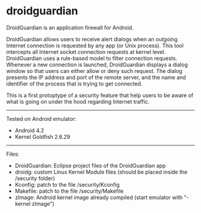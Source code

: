 droidguardian
=============

DroidGuardian is an application firewall for Android.

DroidGuardian allows users to receive alert dialogs when an outgoing Internet connection is requested by any app (or Unix process). This tool intercepts all Internet socket connection requests at kernel level. DroidGuardian uses a rule-based model to filter connection requests. Whenever a new connection is launched, DroidGuardian displays a dialog window so that users can either allow or deny such request. The dialog presents the IP address and port of the remote server, and the name and identifier of the process that is trying to get connected.

This is a first protoptype of a security feature that help users to be aware of what is going on under the hood regarding Internet traffic.

------

Tested on Android emulator:
 - Android 4.2
 - Kernel Goldfish 2.6.29

-----

Files:
 - DroidGuardian: Eclipse project files of the DroidGuardian app
 - droidg: custom Linux Kernel Module files (should be placed inside the /security folder)
 - Kconfig: patch to the file /security/Kconfig
 - Makefile: patch to the file /security/Makefile
 - zImage: Android kernel image already compiled (start emulator with "-kernel zImage")
